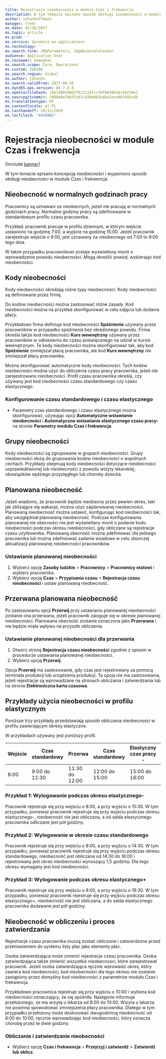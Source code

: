 ```yaml
---
title: Rejestracja nieobecności w module Czas i frekwencja
description: W tym temacie opisano sposób obsługi nieobecności w module Czas i frekwencja.
author: johanhoffmann
manager: tfehr
ms.date: 05/26/2017
ms.topic: article
ms.prod: ''
ms.service: dynamics-ax-applications
ms.technology: ''
ms.search.form: JMGParameters, JmgAbsenceCalendar
audience: Application User
ms.reviewer: kamaybac
ms.search.scope: Core, Operations
ms.custom: 269384
ms.search.region: Global
ms.author: johanho
ms.search.validFrom: 2017-09-20
ms.dyn365.ops.version: AX 7.0.0
ms.openlocfilehash: 16b338010662f8c2115fcc38f6830b58c49259e2
ms.sourcegitcommit: 199848e78df5cb7c439b001bdbe1ece963593cdb
ms.translationtype: HT
ms.contentlocale: pl-PL
ms.lasthandoff: 10/13/2020
ms.locfileid: "4434962"
---
```

# <a name="absence-registration-in-time-and-attendance"></a>Rejestracja nieobecności w module Czas i frekwencja

[!include [banner](../includes/banner.md)]

W tym temacie opisano koncepcję nieobecności i wyjaśniono sposób obsługi nieobecności w module Czas i frekwencja.

## <a name="absence-that-is-based-on-regular-work-hours"></a>Nieobecność w normalnych godzinach pracy

Pracownicy są uznawani za nieobecnych, jeżeli nie pracują w normalnych godzinach pracy. Normalne godziny pracy są zdefiniowane w standardowym profilu czasu pracownika.

Przykład: pracownik pracuje w profilu dziennym, w którym wejście ustawiono na godzinę 7:00, a wyjście na godzinę 15:00. Jeżeli pracownik zarejestruje wejście o 9:00, jest uznawany za nieobecnego od 7:00 to 9:00 tego dnia.

W takim przypadku pracownikowi zostaje wyświetlony monit o wprowadzenie powodu nieobecności. Mogą określić powód, wybierając kod nieobecności.

## <a name="absence-codes"></a>Kody nieobecności

Kody nieobecności określają różne typy nieobecności. Kody nieobecności są definiowane przez firmę.

Do kodów nieobecności można zastosować różne zasady. Kod nieobecności można na przykład skonfigurować w celu odjęcia lub dodania płacy.

Przykładowo firma definiuje kod nieobecności **Spóźnienie** używany przez pracowników w przypadku spóźnienia bez określonego powodu. Firma określa także kod nieobecności **Kurs wewnętrzny** używany przez pracowników w odniesieniu do czasu poświęconego na udział w kursie wewnętrznym. Te kody nieobecności można skonfigurować tak, aby kod **Spóźnienie** zmniejszał płacę pracownika, ale kod **Kurs wewnętrzny** nie zmniejszał płacy pracownika.

Można skonfigurować automatyczne kody nieobecności. Tych kodów nieobecności można użyć do obliczenia czasu pracy pracownika, jeżeli nie zarejestrowano nieobecności. Profil czasu pracownika określa, czy używany jest kod nieobecności czasu standardowego czy czasu elastycznego.

### <a name="set-up-standard-time-and-flex-time"></a>Konfigurowanie czasu standardowego i czasu elastycznego

- Parametry czas standardowego i czasu elastycznego można skonfigurować, używając opcji **Automatyczne wstawianie nieobecności** i **Automatyczne wstawianie elastycznego czasu pracy-** na stronie **Parametry modułu Czas i frekwencja**.

## <a name="absence-groups"></a>Grupy nieobecności

Kody nieobecności są zgrupowane w grupach nieobecności. Grupy nieobecności służą do grupowania kodów nieobecności o wspólnych cechach. Przykłady obejmują kody nieobecności dotyczące nieobecności usprawiedliwionej lub nieobecności z powodu wizyty lekarskiej, obowiązków sędziego przysięgłego lub choroby dziecka.

## <a name="planned-absence"></a>Planowana nieobecność

Jeżeli wiadomo, że pracownik będzie nieobecny przez pewien okres, taki jak zbliżające się wakacje, można użyć zaplanowanej nieobecności. Planowaną nieobecność można ustawić, konfigurując kod nieobecności tak, aby uwzględniał planowaną nieobecność. Podczas konfigurowania planowanej nie obecności nie jest wyświetlany monit o podanie kodu nieobecności podczas okresu nieobecności, gdy obliczane są rejestracje czasu użytkownika. Planowaną obecność można zdefiniować dla jednego pracownika lub można zdefiniować zadanie wsadowe w celu zbiorczej aktualizacji planowanej nieobecności pracowników.

### <a name="set-up-planned-absence"></a>Ustawianie planowanej nieobecności

1. Wybierz opcję **Zasoby ludzkie** &gt; **Pracownicy** &gt; **Pracownicy etatowi** i wybierz pracownika.
2. Wybierz opcję **Czas** &gt; **Przypisania czasu** &gt; **Rejestracja czasu nieobecności** i ustaw planowaną nieobecność.

## <a name="interrupted-planned-absence"></a>Przerwana planowana nieobecność

Po zastosowaniu opcji **Przerwij** przy ustawianiu planowanej nieobecności zostanie ona przerwana, jeżeli pracownik zaloguje się w okresie planowanej nieobecności. Planowana obecność zostanie oznaczona jako **Przerwana** i nie będzie miała wpływu na przyszłe obliczenia.

### <a name="set-up-a-planned-absence-for-interruption"></a>Ustawianie planowanej nieobecności dla przerwania

1. Otwórz stronę **Rejestracja czasu nieobecności** zgodnie z opisem w procedurze ustawiania planowanej nieobecności.
2. Wybierz opcję **Przerwij**.

Opcja **Przerwij** ma zastosowanie, gdy czas jest rejestrowany za pomocą terminala produkcji lub urządzenia produkcji. Ta opcja nie ma zastosowania, jeżeli rejestracje są wprowadzane na stronach obliczania i zatwierdzania lub na stronie **Elektroniczna karta czasowa**.

## <a name="examples-of-the-use-of-absence-in-a-flex-profile"></a>Przykłady użycia nieobecności w profilu elastycznym

Poniższe trzy przykłady przedstawiają sposób obliczania nieobecności w profilu zawierającym okresy elastyczne.

W przykładach używany jest poniższy profil.

| Wejście | Czas standardowy    | Przerwa             | Czas standardowy | Elastyczny czas pracy -        | Wyjście | Elastyczny czas pracy (+)        |
|----------|------------------|-------------------|---------------|--------------|-----------|--------------|
| 8:00     | 9:00 do 11:30 | 11:30 do 12:00 | 12:00 do 15:00 | 15:00 do 16:00 | 16:00      | 16:00 do 18:00 |

### <a name="example-1-signing-out-during-a-flex--period"></a>Przykład 1: Wylogowanie podczas okresu elastycznego-

Pracownik rejestruje się przy wejściu o 8:00, a przy wyjściu o 15:30. W tym przypadku, ponieważ pracownik rejestruje się przy wyjściu podczas okresu elastycznego-, nieobecność nie jest obliczana, a od salda elastycznego pracownika odliczane jest pół godziny.

### <a name="example-2-signing-out-in-during-standard-time-period"></a>Przykład 2: Wylogowanie w okresie czasu standardowego

Pracownik rejestruje się przy wejściu o 8:00, a przy wyjściu o 14:30. W tym przypadku, ponieważ pracownik rejestruje się przy wyjściu podczas okresu standardowego, nieobecność jest obliczana od 14:30 do 16:00 i rejestrowany jest okres nieobecności wynoszący 1,5 godziny. Dla tego okresu wymagany jest kod nieobecności.

### <a name="example-3-signing-out-during-a-flex-period"></a>Przykład 3: Wylogowanie podczas okresu elastycznego+

Pracownik rejestruje się przy wejściu o 8:00, a przy wyjściu o 16:30. W tym przypadku, ponieważ pracownik rejestruje się przy wyjściu podczas okresu elastycznego+, nieobecność nie jest obliczana, a do salda elastycznego pracownika dodawane jest pół godziny.

## <a name="absence-in-the-calculation-and-approval-process"></a>Nieobecność w obliczeniu i proces zatwierdzania

Rejestracje czasu pracownika muszą zostać obliczone i zatwierdzone przed przeniesieniem do systemu listy płac jako elementy płac.

Osoba zatwierdzająca może zmienić rejestracje czasu pracownika. Osoba zatwierdzająca także zmienić wszystkie nieobecności, które zarejestrował pracownik. Jeżeli osoba zatwierdzająca ręcznie wprowadzi okres, który zawiera kod nieobecności, kod nieobecności dla tego okresu nie zostanie zastąpiony przez domyślny kod nieobecności z parametrów modułu Czas i frekwencja.

Przykładowo pracownica rejestruje się przy wyjściu o 10:00 i wybiera kod nieobecności oznaczający, że się spóźniła. Następnie informuje przełożonego, ze ma wizytę u lekarza od 8:00 do 10:00. Wizyta u lekarza nie powinna spowodować zmniejszenia płacy pracownika. Dlatego w tym przypadku przełożony może dostosować dwugodzinną nieobecność od 8:00 do 10:00, ręcznie wprowadzając kod nieobecności, który oznacza chorobę przez te dwie godziny.

### <a name="calculate-and-approve-absence"></a>Obliczanie i zatwierdzanie nieobecności

- Wybierz opcję **Czas i frekwencja** &gt; **Przejrzyj i zatwierdź** &gt; **Zatwierdź lub oblicz**.

